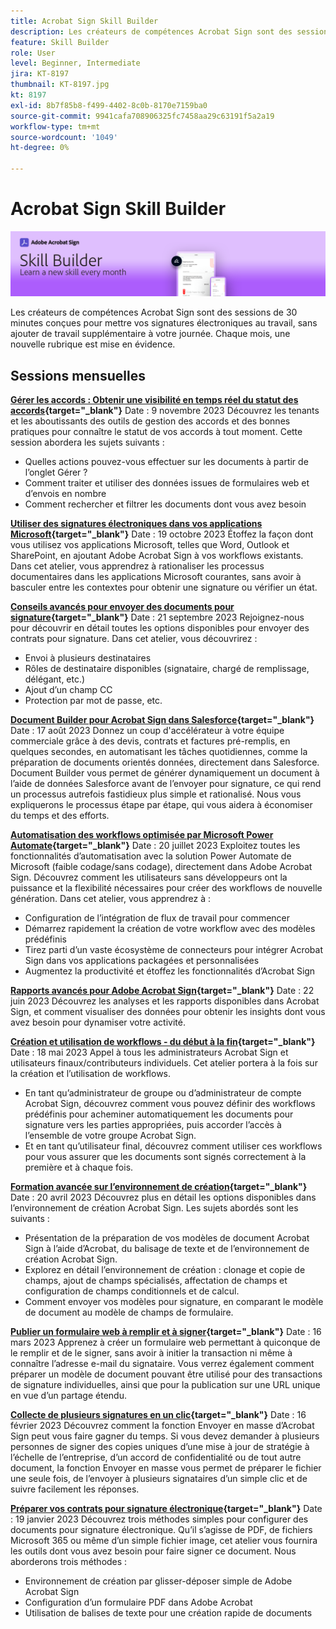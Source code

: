 ```yaml
---
title: Acrobat Sign Skill Builder
description: Les créateurs de compétences Acrobat Sign sont des sessions de 30 minutes conçues pour mettre vos signatures électroniques au service de votre journée, sans ajouter de travail supplémentaire
feature: Skill Builder
role: User
level: Beginner, Intermediate
jira: KT-8197
thumbnail: KT-8197.jpg
kt: 8197
exl-id: 8b7f85b8-f499-4402-8c0b-8170e7159ba0
source-git-commit: 9941cafa708906325fc7458aa29c63191f5a2a19
workflow-type: tm+mt
source-wordcount: '1049'
ht-degree: 0%

---
```


# Acrobat Sign Skill Builder

![Bannière Gestionnaire de compétences](../assets/SB_Hero.png)

Les créateurs de compétences Acrobat Sign sont des sessions de 30 minutes conçues pour mettre vos signatures électroniques au travail, sans ajouter de travail supplémentaire à votre journée. Chaque mois, une nouvelle rubrique est mise en évidence.

## Sessions mensuelles

**[Gérer les accords : Obtenir une visibilité en temps réel du statut des accords](https://teamwork.adobe.com/adobe-sign-skill-builder/attendease/networking/experience/aad26d3c-699b-4d99-a272-30bcbfbc1bf2/e1b6dd21-c94a-4c1b-9eeb-abec464e3cbd){target="_blank"}**
Date : 9 novembre 2023 Découvrez les tenants et les aboutissants des outils de gestion des accords et des bonnes pratiques pour connaître le statut de vos accords à tout moment. Cette session abordera les sujets suivants :

* Quelles actions pouvez-vous effectuer sur les documents à partir de l’onglet Gérer ?
* Comment traiter et utiliser des données issues de formulaires web et d’envois en nombre
* Comment rechercher et filtrer les documents dont vous avez besoin

**[Utiliser des signatures électroniques dans vos applications Microsoft](https://teamwork.adobe.com/adobe-sign-skill-builder/attendease/networking/experience/7c88319e-04b7-4560-aad3-ba288d5cfc76/3bd16192-c4c9-4d66-9b1c-575ddcc3c6bb){target="_blank"}**
Date : 19 octobre 2023 Étoffez la façon dont vous utilisez vos applications Microsoft, telles que Word, Outlook et SharePoint, en ajoutant Adobe Acrobat Sign à vos workflows existants. Dans cet atelier, vous apprendrez à rationaliser les processus documentaires dans les applications Microsoft courantes, sans avoir à basculer entre les contextes pour obtenir une signature ou vérifier un état.

**[Conseils avancés pour envoyer des documents pour signature](https://teamwork.adobe.com/adobe-sign-skill-builder/attendease/networking/experience/d326c8ab-3173-4c95-9e5a-0afeff4ce006/4bae4b11-516b-4e50-8f10-d116538fd710){target="_blank"}**
Date : 21 septembre 2023 Rejoignez-nous pour découvrir en détail toutes les options disponibles pour envoyer des contrats pour signature. Dans cet atelier, vous découvrirez :

* Envoi à plusieurs destinataires
* Rôles de destinataire disponibles (signataire, chargé de remplissage, délégant, etc.)
* Ajout d’un champ CC
* Protection par mot de passe, etc.

**[Document Builder pour Acrobat Sign dans Salesforce](https://teamwork.adobe.com/adobe-sign-skill-builder/attendease/networking/experience/4c4e8632-ba24-445f-a567-a9e76429bdf5/0a2f68ed-9a21-4911-9e38-15943c0e3f9a){target="_blank"}**
Date : 17 août 2023 Donnez un coup d&#39;accélérateur à votre équipe commerciale grâce à des devis, contrats et factures pré-remplis, en quelques secondes, en automatisant les tâches quotidiennes, comme la préparation de documents orientés données, directement dans Salesforce. Document Builder vous permet de générer dynamiquement un document à l’aide de données Salesforce avant de l’envoyer pour signature, ce qui rend un processus autrefois fastidieux plus simple et rationalisé. Nous vous expliquerons le processus étape par étape, qui vous aidera à économiser du temps et des efforts.

**[Automatisation des workflows optimisée par Microsoft Power Automate](https://teamwork.adobe.com/adobe-sign-skill-builder/attendease/networking/experience/8409ba8b-e4ee-4e99-80cc-33902027b80e/307d147e-4b85-4330-81af-5929f0dc5ae4){target="_blank"}**
Date : 20 juillet 2023 Exploitez toutes les fonctionnalités d’automatisation avec la solution Power Automate de Microsoft (faible codage/sans codage), directement dans Adobe Acrobat Sign. Découvrez comment les utilisateurs sans développeurs ont la puissance et la flexibilité nécessaires pour créer des workflows de nouvelle génération. Dans cet atelier, vous apprendrez à :

* Configuration de l’intégration de flux de travail pour commencer
* Démarrez rapidement la création de votre workflow avec des modèles prédéfinis
* Tirez parti d’un vaste écosystème de connecteurs pour intégrer Acrobat Sign dans vos applications packagées et personnalisées
* Augmentez la productivité et étoffez les fonctionnalités d’Acrobat Sign

**[Rapports avancés pour Adobe Acrobat Sign](https://adobe-sign-skill-builder.joinus.adobeevents.com/attendease/networking/experience/fa28b18d-ab38-47d4-8ae8-3e0161550bd3/60081eb2-f8a3-45b6-9d75-4f3a53b4c53a){target="_blank"}**
Date : 22 juin 2023 Découvrez les analyses et les rapports disponibles dans Acrobat Sign, et comment visualiser des données pour obtenir les insights dont vous avez besoin pour dynamiser votre activité.

**[Création et utilisation de workflows - du début à la fin](https://teamwork.adobe.com/adobe-sign-skill-builder/attendease/networking/experience/0fc7ccc5-eb36-47f0-a0d3-1fa3648c8fcf/42a9bbad-0a54-4c8c-8002-597d549600fe){target="_blank"}**
Date : 18 mai 2023 Appel à tous les administrateurs Acrobat Sign et utilisateurs finaux/contributeurs individuels. Cet atelier portera à la fois sur la création et l’utilisation de workflows.

* En tant qu’administrateur de groupe ou d’administrateur de compte Acrobat Sign, découvrez comment vous pouvez définir des workflows prédéfinis pour acheminer automatiquement les documents pour signature vers les parties appropriées, puis accorder l’accès à l’ensemble de votre groupe Acrobat Sign.
* Et en tant qu’utilisateur final, découvrez comment utiliser ces workflows pour vous assurer que les documents sont signés correctement à la première et à chaque fois.

**[Formation avancée sur l’environnement de création](https://adobe-sign-skill-builder.joinus.adobeevents.com/attendease/networking/experience/30c06b3c-60f7-4293-9cd2-2544104d9140/85ffced9-7613-4382-b3a3-43ba227af5ba){target="_blank"}**
Date : 20 avril 2023 Découvrez plus en détail les options disponibles dans l’environnement de création Acrobat Sign. Les sujets abordés sont les suivants :

* Présentation de la préparation de vos modèles de document Acrobat Sign à l’aide d’Acrobat, du balisage de texte et de l’environnement de création Acrobat Sign.
* Explorez en détail l’environnement de création : clonage et copie de champs, ajout de champs spécialisés, affectation de champs et configuration de champs conditionnels et de calcul.
* Comment envoyer vos modèles pour signature, en comparant le modèle de document au modèle de champs de formulaire.

**[Publier un formulaire web à remplir et à signer](https://adobe-sign-skill-builder.joinus.adobeevents.com/attendease/networking/experience/265580bf-245a-4751-9b51-c6877192d13a/9ae41cae-a53e-4b71-a748-2df0ee2e14c8){target="_blank"}**
Date : 16 mars 2023 Apprenez à créer un formulaire web permettant à quiconque de le remplir et de le signer, sans avoir à initier la transaction ni même à connaître l’adresse e-mail du signataire. Vous verrez également comment préparer un modèle de document pouvant être utilisé pour des transactions de signature individuelles, ainsi que pour la publication sur une URL unique en vue d’un partage étendu.

**[Collecte de plusieurs signatures en un clic](https://adobe-sign-skill-builder.joinus.adobeevents.com/attendease/networking/experience/552e5165-8762-4c73-9d41-8215d48a62cc/9d88acde-96fa-4d83-89e3-1296b94f4d90){target="_blank"}**
Date : 16 février 2023 Découvrez comment la fonction Envoyer en masse d’Acrobat Sign peut vous faire gagner du temps. Si vous devez demander à plusieurs personnes de signer des copies uniques d’une mise à jour de stratégie à l’échelle de l’entreprise, d’un accord de confidentialité ou de tout autre document, la fonction Envoyer en masse vous permet de préparer le fichier une seule fois, de l’envoyer à plusieurs signataires d’un simple clic et de suivre facilement les réponses.

**[Préparer vos contrats pour signature électronique](https://adobe-sign-skill-builder.joinus.adobeevents.com/attendease/networking/experience/c08f6e7e-2ced-48b8-8245-548302fe2df3/15f504a9-3420-4372-83c8-168115f15cbb){target="_blank"}**
Date : 19 janvier 2023 Découvrez trois méthodes simples pour configurer des documents pour signature électronique. Qu’il s’agisse de PDF, de fichiers Microsoft 365 ou même d’un simple fichier image, cet atelier vous fournira les outils dont vous avez besoin pour faire signer ce document. Nous aborderons trois méthodes :

* Environnement de création par glisser-déposer simple de Adobe Acrobat Sign
* Configuration d’un formulaire PDF dans Adobe Acrobat
* Utilisation de balises de texte pour une création rapide de documents